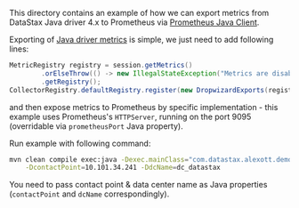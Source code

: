 This directory contains an example of how we can export metrics from DataStax Java driver
4.x to Prometheus via [Prometheus Java Client](https://github.com/prometheus/client_java).

Exporting of [Java driver metrics](https://docs.datastax.com/en/developer/java-driver/4.3/manual/core/metrics/) is simple, we just need to add following lines:

```java
MetricRegistry registry = session.getMetrics()
        .orElseThrow(() -> new IllegalStateException("Metrics are disabled"))
        .getRegistry();
CollectorRegistry.defaultRegistry.register(new DropwizardExports(registry));
```

and then expose metrics to Prometheus by specific implementation - this example uses
Prometheus's `HTTPServer`, running on the port 9095 (overridable via `prometheusPort` Java
property).

Run example with following command:

```sh
mvn clean compile exec:java -Dexec.mainClass="com.datastax.alexott.demos.MetricsWithPrometheus" \
    -DcontactPoint=10.101.34.241 -DdcName=dc_datastax
```

You need to pass contact point & data center name as Java properties (`contactPoint` and
`dcName` correspondingly).
